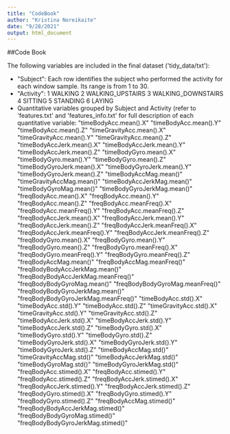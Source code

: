 ```yaml
---
title: "CodeBook"
author: "Kristina Noreikaite"
date: "9/28/2021"
output: html_document
---
```



##Code Book

The following variables are included in the final dataset ('tidy_data/txt'): 
- "Subject": Each row identifies the subject who performed the activity for each window sample. Its range is from 1 to 30. 
- "Activity":
1 WALKING
2 WALKING_UPSTAIRS
3 WALKING_DOWNSTAIRS
4 SITTING
5 STANDING
6 LAYING
- Quantitative variables grouped by Subject and Activity (refer to 'features.txt' and 'features_info.txt' for full description of each quantitative variable: 
"timeBodyAcc.mean().X" "timeBodyAcc.mean().Y" "timeBodyAcc.mean().Z" "timeGravityAcc.mean().X" "timeGravityAcc.mean().Y" "timeGravityAcc.mean().Z" "timeBodyAccJerk.mean().X" "timeBodyAccJerk.mean().Y" "timeBodyAccJerk.mean().Z" "timeBodyGyro.mean().X" "timeBodyGyro.mean().Y" "timeBodyGyro.mean().Z" "timeBodyGyroJerk.mean().X" "timeBodyGyroJerk.mean().Y" "timeBodyGyroJerk.mean().Z" "timeBodyAccMag.mean()" "timeGravityAccMag.mean()" "timeBodyAccJerkMag.mean()" "timeBodyGyroMag.mean()" "timeBodyGyroJerkMag.mean()" "freqBodyAcc.mean().X" "freqBodyAcc.mean().Y" "freqBodyAcc.mean().Z" "freqBodyAcc.meanFreq().X" "freqBodyAcc.meanFreq().Y" "freqBodyAcc.meanFreq().Z" "freqBodyAccJerk.mean().X" "freqBodyAccJerk.mean().Y" "freqBodyAccJerk.mean().Z" "freqBodyAccJerk.meanFreq().X" "freqBodyAccJerk.meanFreq().Y" "freqBodyAccJerk.meanFreq().Z" "freqBodyGyro.mean().X" "freqBodyGyro.mean().Y" "freqBodyGyro.mean().Z" "freqBodyGyro.meanFreq().X" "freqBodyGyro.meanFreq().Y" "freqBodyGyro.meanFreq().Z" "freqBodyAccMag.mean()" "freqBodyAccMag.meanFreq()" "freqBodyBodyAccJerkMag.mean()" "freqBodyBodyAccJerkMag.meanFreq()" "freqBodyBodyGyroMag.mean()" "freqBodyBodyGyroMag.meanFreq()" "freqBodyBodyGyroJerkMag.mean()" "freqBodyBodyGyroJerkMag.meanFreq()" "timeBodyAcc.std().X" "timeBodyAcc.std().Y" "timeBodyAcc.std().Z" "timeGravityAcc.std().X" "timeGravityAcc.std().Y" "timeGravityAcc.std().Z" "timeBodyAccJerk.std().X" "timeBodyAccJerk.std().Y" "timeBodyAccJerk.std().Z" "timeBodyGyro.std().X" "timeBodyGyro.std().Y" "timeBodyGyro.std().Z" "timeBodyGyroJerk.std().X" "timeBodyGyroJerk.std().Y" "timeBodyGyroJerk.std().Z" "timeBodyAccMag.std()" "timeGravityAccMag.std()" "timeBodyAccJerkMag.std()" "timeBodyGyroMag.std()" "timeBodyGyroJerkMag.std()" "freqBodyAcc.stimed().X" "freqBodyAcc.stimed().Y" "freqBodyAcc.stimed().Z" "freqBodyAccJerk.stimed().X" "freqBodyAccJerk.stimed().Y" "freqBodyAccJerk.stimed().Z" "freqBodyGyro.stimed().X" "freqBodyGyro.stimed().Y" "freqBodyGyro.stimed().Z" "freqBodyAccMag.stimed()" "freqBodyBodyAccJerkMag.stimed()" "freqBodyBodyGyroMag.stimed()" "freqBodyBodyGyroJerkMag.stimed()"



